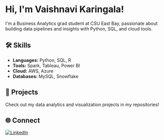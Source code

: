 # Hi, I'm Vaishnavi Karingala!

I'm a Business Analytics grad student at CSU East Bay, passionate about building data pipelines and insights with Python, SQL, and cloud tools.

## 🛠️ Skills
- **Languages:** Python, SQL, R
- **Tools:** Spark, Tableau, Power BI
- **Cloud:** AWS, Azure
- **Databases:** MySQL, Snowflake

## 📂 Projects
Check out my data analytics and visualization projects in my repositories!

## 🌐 Connect
[![LinkedIn](https://img.shields.io/badge/LinkedIn-blue?logo=linkedin&logoColor=white)](https://www.linkedin.com/in/vaishnavi-karingala-238a82184)
